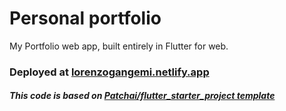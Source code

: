 # Personal portfolio

My Portfolio web app, built entirely in Flutter for web.

### Deployed at [lorenzogangemi.netlify.app](https://lorenzogangemi.netlify.app)

##### This code is based on [Patchai/flutter_starter_project template](https://github.com/PatchAii/flutter_starter_project)
